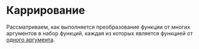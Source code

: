 # Каррирование

Рассматриваем, как выполняется преобразование функции от многих аргументов в набор функций, каждая из которых является функцией от [одного аргумента](https://habr.com/ru/post/335866/).